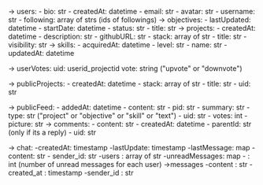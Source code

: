 -> users:
    - bio: str
    - createdAt: datetime
    - email: str
    - avatar: str
    - username: str
    - following: array of strs (ids of followings)
    -> objectives: 
        - lastUpdated: datetime
        - startDate: datetime
        - status: str
        - title: str
    -> projects:
        - createdAt: datetime
        - description: str
        - githubURL: str
        - stack: array of str
        - title: str
        - visibility: str
    -> skills:
        - acquiredAt: datetime
        - level: str
        - name: str
        - updatedAt: datetime

-> userVotes:
    uid: userid_projectid
    vote: string ("upvote" or "downvote")

-> publicProjects:
    - createdAt: datetime
    - stack: array of str
    - title: str
    - uid: str

-> publicFeed:
    - addedAt: datetime
    - content: str
    - pid: str
    - summary: str
    - type: str ("project" or "objective" or "skill" or "text")
    - uid: str
    - votes: int
    - picture: str
    -> comments:
        - content: str
        - createdAt: datetime
        - parentId: str (only if its a reply)
        - uid: str

-> chat:
    -createdAt: timestamp
    -lastUpdate: timestamp
    -lastMessage: map
        - content: str
        - sender_id: str
    -users : array of str
    -unreadMessages: map
        - <userId>: int (number of unread messages for each user)
    ->messages
        -content : str
        -created_at : timestamp
        -sender_id : str